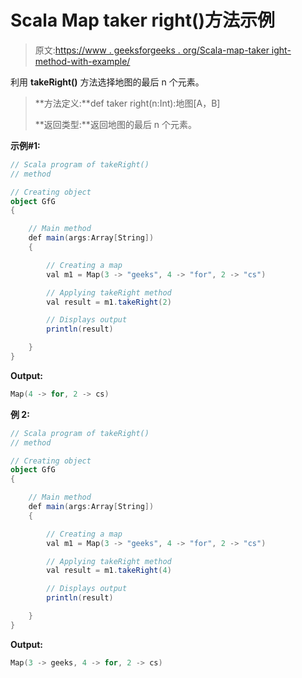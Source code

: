 # Scala Map taker right()方法示例

> 原文:[https://www . geeksforgeeks . org/Scala-map-taker ight-method-with-example/](https://www.geeksforgeeks.org/scala-map-takeright-method-with-example/)

利用 **takeRight()** 方法选择地图的最后 n 个元素。

> **方法定义:**def taker right(n:Int):地图[A，B]
> 
> **返回类型:**返回地图的最后 n 个元素。

**示例#1:**

```scala
// Scala program of takeRight()
// method

// Creating object
object GfG
{ 

    // Main method
    def main(args:Array[String])
    {

        // Creating a map
        val m1 = Map(3 -> "geeks", 4 -> "for", 2 -> "cs")

        // Applying takeRight method
        val result = m1.takeRight(2)

        // Displays output
        println(result)

    }
}
```

**Output:**

```scala
Map(4 -> for, 2 -> cs)

```

**例 2:**

```scala
// Scala program of takeRight()
// method

// Creating object
object GfG
{ 

    // Main method
    def main(args:Array[String])
    {

        // Creating a map
        val m1 = Map(3 -> "geeks", 4 -> "for", 2 -> "cs")

        // Applying takeRight method
        val result = m1.takeRight(4)

        // Displays output
        println(result)

    }
}
```

**Output:**

```scala
Map(3 -> geeks, 4 -> for, 2 -> cs)

```